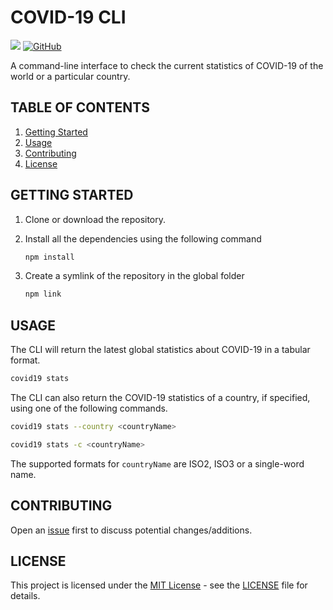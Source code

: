# COVID-19 CLI

<img src="https://badges.frapsoft.com/os/v1/open-source.png?v=103"> <a href="LICENSE"><img alt="GitHub" src="https://img.shields.io/github/license/dmahajan980/covid19"></a>

A command-line interface to check the current statistics of COVID-19 of the world or a particular country.

## TABLE OF CONTENTS
1. [Getting Started](#getting-started)
2. [Usage](#usage)
3. [Contributing](#contributing)
5. [License](#license)

## GETTING STARTED

1. Clone or download the repository.

2. Install all the dependencies using the following command

   ```bash
   npm install
   ```
   
3. Create a symlink of the repository in the global folder

   ```bash
   npm link
   ```

## USAGE

The CLI will return the latest global statistics about COVID-19 in a tabular format.

   ```bash
   covid19 stats
   ```

The CLI can also return the COVID-19 statistics of a country, if specified, using one of the following commands.

   ```bash
   covid19 stats --country <countryName>
   ```

   ```bash
   covid19 stats -c <countryName>
   ```

The supported formats for `countryName` are ISO2, ISO3 or a single-word name.

## CONTRIBUTING

Open an [issue](https://github.com/dmahajan980/covid19/issues) first to discuss potential changes/additions.

## LICENSE

This project is licensed under the [MIT License](https://opensource.org/licenses/MIT) - see the [LICENSE](https://github.com/dmahajan980/covid19-cli/blob/master/LICENSE) file for details.
